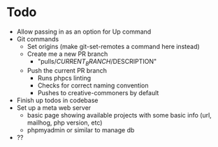 # Todo

- Allow passing in as an option for Up command
- Git commands
  - Set origins (make git-set-remotes a command here instead)
  - Create me a new PR branch
    - "pulls/$CURRENT_BRANCH/$DESCRIPTION"
  - Push the current PR branch
    - Runs phpcs linting
    - Checks for correct naming convention
    - Pushes to creative-commoners by default
- Finish up todos in codebase
- Set up a meta web server
  - basic page showing available projects with some basic info (url, mailhog, php version, etc)
  - phpmyadmin or similar to manage db
- ??
